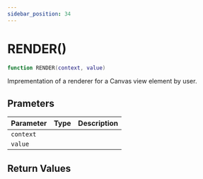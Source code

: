 ```yaml
---
sidebar_position: 34
---
```


# RENDER()
```lua
function RENDER(context, value)
```
Imprementation of a renderer for a Canvas view element by user.


## Prameters
|Parameter|Type|Description|
|-|-|-|
|`context`|||
|`value`|||


## Return Values
